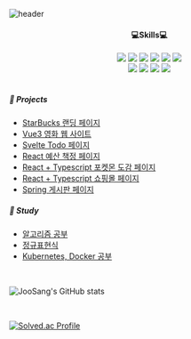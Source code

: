 ![header](https://capsule-render.vercel.app/api?type=slice&color=66ff66&height=250&section=header&text=JooSang%20Woo&fontSize=90&animation=fadeIn&fontAlignY=38&desc=%20&descAlignY=62&descAlign=62)

<h4 align="center">💻Skills💻</h4>
<div align="center">
  <img src="https://img.shields.io/badge/C-A8B9CC?style=for-the-badge&logo=C&logoColor=black">
  <img src="https://img.shields.io/badge/C++-00599C?style=for-the-badge&logo=C%2B%2B&logoColor=white">
  <img src="https://img.shields.io/badge/React-61DAFB?style=for-the-badge&logo=React&logoColor=white">
  <img src="https://img.shields.io/badge/Python-3776AB?style=for-the-badge&logo=Python&logoColor=white">
  <img src="https://img.shields.io/badge/Git-F05032?style=for-the-badge&logo=Git&logoColor=white">
  <img src="https://img.shields.io/badge/TypeScript-3178C6?style=for-the-badge&logo=TypeScript&logoColor=white">
</div>
<div align="center">
  <img src="https://img.shields.io/badge/JavaScript-F7DF1E?style=for-the-badge&logo=JavaScript&logoColor=white">
  <img src="https://img.shields.io/badge/HTML5-E34F26?style=for-the-badge&logo=HTML5&logoColor=white">
  <img src="https://img.shields.io/badge/CSS3-1572B6?style=for-the-badge&logo=CSS3&logoColor=white">
  <img src="https://img.shields.io/badge/MySQL-4479A1?style=for-the-badge&logo=MySQL&logoColor=white">
</div>

<br />

<h5>📁 Projects</h5>

- [StarBucks 랜딩 페이지](https://github.com/joosang425/Starbucks)
- [Vue3 영화 웹 사이트](https://github.com/joosang425/vue3-movie-app)
- [Svelte Todo 페이지](https://github.com/joosang425/svelte-todo-app)
- [React 예산 책정 페이지](https://github.com/joosang425/react-budget-app)
- [React + Typescript 포켓몬 도감 페이지](https://github.com/joosang425/react-poke-app)
- [React + Typescript 쇼핑몰 페이지](https://github.com/joosang425/react-shop-app)
- [Spring 게시판 페이지](https://github.com/joosang425/board-project)

<h5>📑 Study</h5>

- [알고리즘 공부](https://github.com/joosang425/Algorithm/)
- [정규표현식](https://github.com/joosang425/RegExp)
- [Kubernetes, Docker 공부](https://github.com/joosang425/study-devops)

<br />

![JooSang's GitHub stats](https://github-readme-stats.vercel.app/api?username=joosang425&show_icons=true&theme=gruvbox)

<br />

[![Solved.ac Profile](http://mazassumnida.wtf/api/v2/generate_badge?boj=zkvnf23)](https://solved.ac/zkvnf23/)
